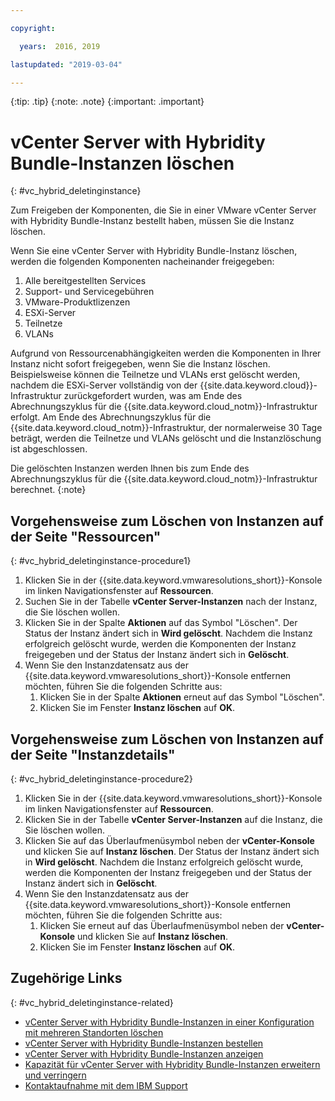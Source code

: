 ```yaml
---

copyright:

  years:  2016, 2019

lastupdated: "2019-03-04"

---
```


{:tip: .tip}
{:note: .note}
{:important: .important}

# vCenter Server with Hybridity Bundle-Instanzen löschen
{: #vc_hybrid_deletinginstance}

Zum Freigeben der Komponenten, die Sie in einer VMware vCenter Server with Hybridity Bundle-Instanz bestellt haben, müssen Sie die Instanz löschen.

Wenn Sie eine vCenter Server with Hybridity Bundle-Instanz löschen, werden die folgenden Komponenten nacheinander freigegeben:
1. Alle bereitgestellten Services
2. Support- und Servicegebühren
3. VMware-Produktlizenzen
4. ESXi-Server
5. Teilnetze
6. VLANs

Aufgrund von Ressourcenabhängigkeiten werden die Komponenten in Ihrer Instanz nicht sofort freigegeben, wenn Sie die Instanz löschen. Beispielsweise können die Teilnetze und VLANs erst gelöscht werden, nachdem die ESXi-Server vollständig von der {{site.data.keyword.cloud}}-Infrastruktur zurückgefordert wurden, was am Ende des Abrechnungszyklus für die {{site.data.keyword.cloud_notm}}-Infrastruktur erfolgt. Am Ende des Abrechnungszyklus für die {{site.data.keyword.cloud_notm}}-Infrastruktur, der normalerweise 30 Tage beträgt, werden die Teilnetze und VLANs gelöscht und die Instanzlöschung ist abgeschlossen.

Die gelöschten Instanzen werden Ihnen bis zum Ende des Abrechnungszyklus für die {{site.data.keyword.cloud_notm}}-Infrastruktur berechnet.
{:note}

## Vorgehensweise zum Löschen von Instanzen auf der Seite "Ressourcen"
{: #vc_hybrid_deletinginstance-procedure1}

1. Klicken Sie in der {{site.data.keyword.vmwaresolutions_short}}-Konsole im linken Navigationsfenster auf **Ressourcen**. 
2. Suchen Sie in der Tabelle **vCenter Server-Instanzen** nach der Instanz, die Sie löschen wollen.
3. Klicken Sie in der Spalte **Aktionen** auf das Symbol "Löschen".
   Der Status der Instanz ändert sich in **Wird gelöscht**. Nachdem die Instanz erfolgreich gelöscht wurde, werden die Komponenten der Instanz freigegeben und der Status der Instanz ändert sich in **Gelöscht**.
4. Wenn Sie den Instanzdatensatz aus der {{site.data.keyword.vmwaresolutions_short}}-Konsole entfernen möchten, führen Sie die folgenden Schritte aus:
   1. Klicken Sie in der Spalte **Aktionen** erneut auf das Symbol "Löschen".
   2. Klicken Sie im Fenster **Instanz löschen** auf **OK**.

## Vorgehensweise zum Löschen von Instanzen auf der Seite "Instanzdetails"
{: #vc_hybrid_deletinginstance-procedure2}

1. Klicken Sie in der {{site.data.keyword.vmwaresolutions_short}}-Konsole im linken Navigationsfenster auf **Ressourcen**. 
2. Klicken Sie in der Tabelle **vCenter Server-Instanzen** auf die Instanz, die Sie löschen wollen.
3. Klicken Sie auf das Überlaufmenüsymbol neben der **vCenter-Konsole** und klicken Sie auf **Instanz löschen**.
   Der Status der Instanz ändert sich in **Wird gelöscht**. Nachdem die Instanz erfolgreich gelöscht wurde, werden die Komponenten der Instanz freigegeben und der Status der Instanz ändert sich in **Gelöscht**.
4. Wenn Sie den Instanzdatensatz aus der {{site.data.keyword.vmwaresolutions_short}}-Konsole entfernen möchten, führen Sie die folgenden Schritte aus:
   1. Klicken Sie erneut auf das Überlaufmenüsymbol neben der **vCenter-Konsole** und klicken Sie auf **Instanz löschen**.
   2. Klicken Sie im Fenster **Instanz löschen** auf **OK**.

## Zugehörige Links
{: #vc_hybrid_deletinginstance-related}

* [vCenter Server with Hybridity Bundle-Instanzen in einer Konfiguration mit mehreren Standorten löschen](/docs/services/vmwaresolutions/vcenter?topic=vmware-solutions-vc_hybrid_deletinginstance_multi)
* [vCenter Server with Hybridity Bundle-Instanzen bestellen](/docs/services/vmwaresolutions/vcenter?topic=vmware-solutions-vc_hybrid_orderinginstance)
* [vCenter Server with Hybridity Bundle-Instanzen anzeigen](/docs/services/vmwaresolutions/vcenter?topic=vmware-solutions-vc_hybrid_viewinginstances)
* [Kapazität für vCenter Server with Hybridity Bundle-Instanzen erweitern und verringern](/docs/services/vmwaresolutions/vcenter?topic=vmware-solutions-vc_hybrid_addingremovingservers)
* [Kontaktaufnahme mit dem IBM Support](/docs/services/vmwaresolutions/vmonic?topic=vmware-solutions-trbl_support)

